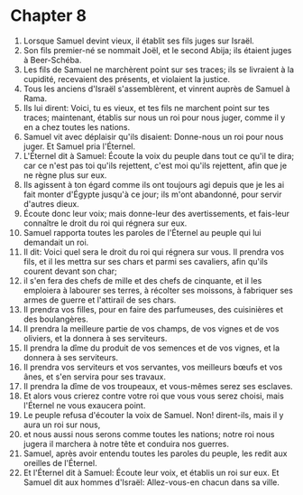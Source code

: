 # Chapter 8

1. Lorsque Samuel devint vieux, il établit ses fils juges sur Israël.
2. Son fils premier-né se nommait Joël, et le second Abija; ils étaient juges à Beer-Schéba.
3. Les fils de Samuel ne marchèrent point sur ses traces; ils se livraient à la cupidité, recevaient des présents, et violaient la justice.
4. Tous les anciens d'Israël s'assemblèrent, et vinrent auprès de Samuel à Rama.
5. Ils lui dirent: Voici, tu es vieux, et tes fils ne marchent point sur tes traces; maintenant, établis sur nous un roi pour nous juger, comme il y en a chez toutes les nations.
6. Samuel vit avec déplaisir qu'ils disaient: Donne-nous un roi pour nous juger. Et Samuel pria l'Éternel.
7. L'Éternel dit à Samuel: Écoute la voix du peuple dans tout ce qu'il te dira; car ce n'est pas toi qu'ils rejettent, c'est moi qu'ils rejettent, afin que je ne règne plus sur eux.
8. Ils agissent à ton égard comme ils ont toujours agi depuis que je les ai fait monter d'Égypte jusqu'à ce jour; ils m'ont abandonné, pour servir d'autres dieux.
9. Écoute donc leur voix; mais donne-leur des avertissements, et fais-leur connaître le droit du roi qui régnera sur eux.
10. Samuel rapporta toutes les paroles de l'Éternel au peuple qui lui demandait un roi.
11. Il dit: Voici quel sera le droit du roi qui régnera sur vous. Il prendra vos fils, et il les mettra sur ses chars et parmi ses cavaliers, afin qu'ils courent devant son char;
12. il s'en fera des chefs de mille et des chefs de cinquante, et il les emploiera à labourer ses terres, à récolter ses moissons, à fabriquer ses armes de guerre et l'attirail de ses chars.
13. Il prendra vos filles, pour en faire des parfumeuses, des cuisinières et des boulangères.
14. Il prendra la meilleure partie de vos champs, de vos vignes et de vos oliviers, et la donnera à ses serviteurs.
15. Il prendra la dîme du produit de vos semences et de vos vignes, et la donnera à ses serviteurs.
16. Il prendra vos serviteurs et vos servantes, vos meilleurs bœufs et vos ânes, et s'en servira pour ses travaux.
17. Il prendra la dîme de vos troupeaux, et vous-mêmes serez ses esclaves.
18. Et alors vous crierez contre votre roi que vous vous serez choisi, mais l'Éternel ne vous exaucera point.
19. Le peuple refusa d'écouter la voix de Samuel. Non! dirent-ils, mais il y aura un roi sur nous,
20. et nous aussi nous serons comme toutes les nations; notre roi nous jugera il marchera à notre tête et conduira nos guerres.
21. Samuel, après avoir entendu toutes les paroles du peuple, les redit aux oreilles de l'Éternel.
22. Et l'Éternel dit à Samuel: Écoute leur voix, et établis un roi sur eux. Et Samuel dit aux hommes d'Israël: Allez-vous-en chacun dans sa ville.

